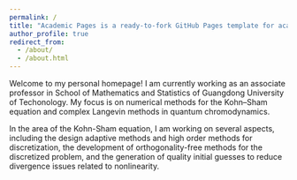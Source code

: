 ```yaml
---
permalink: /
title: "Academic Pages is a ready-to-fork GitHub Pages template for academic personal websites"
author_profile: true
redirect_from: 
  - /about/
  - /about.html
---
```


Welcome to my personal homepage! I am currently working as an associate professor in School of Mathematics and Statistics of Guangdong University of Techonology. My focus is on numerical methods for the Kohn–Sham equation and complex Langevin methods in quantum chromodynamics.

In the area of the Kohn-Sham equation, I am working on several aspects, including the design adaptive methods and high order methods for discretization, the development of orthogonality-free methods for the discretized problem, and the generation of quality initial guesses to reduce divergence issues related to nonlinearity.
